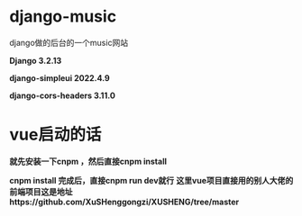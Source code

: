 # django-music
django做的后台的一个music网站

**Django  3.2.13**

**django-simpleui   2022.4.9**

**django-cors-headers  3.11.0**

# vue启动的话
**就先安装一下cnpm ，然后直接cnpm install**

**cnpm install 完成后，直接cnpm run dev就行**
**这里vue项目直接用的别人大佬的前端项目这是地址https://github.com/XuSHenggongzi/XUSHENG/tree/master**

